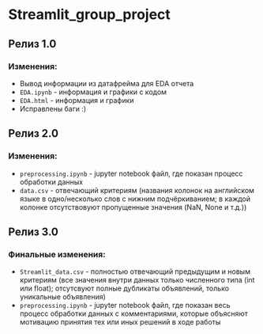 # Streamlit_group_project
## Релиз 1.0
### Изменения:
- Вывод информации из датафрейма для EDA отчета 
- `EDA.ipynb` - информация и графики с кодом
- `EDA.html` - информация и графики
- Исправлены баги :)

## Релиз 2.0
### Изменения:
- `preprocessing.ipynb` - jupyter notebook файл, где показан процесс обработки данных
- `data.csv` - отвечающий критериям (названия колонок на английском языке в одно/несколько слов с нижним подчёркиванием; в каждой колонке отсутствовуют пропущенные значения (NaN, None и т.д.))

## Релиз 3.0
### Финальные изменения: 
 - `Streamlit_data.csv` - полностью отвечающий предыдущим и новым критериям (все значения внутри данных только численного типа (int или float); отсутсвуют полные дубликаты объявлений, только уникальные объявления)
 - `preprocessing.ipynb` - jupyter notebook файл, где показан весь процесс обработки данных с комментариями, которые объясняют мотивацию принятия тех или иных решений в ходе работы
